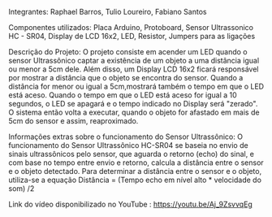 Integrantes: Raphael Barros, Tulio Loureiro, Fabiano Santos

Componentes utilizados:
Placa Arduino, Protoboard, Sensor Ultrassonico HC - SR04, Display de LCD 16x2, LED, Resistor, Jumpers para as ligações

Descrição do Projeto:
O projeto consiste em acender um LED quando o sensor Ultrassônico captar a existência de um objeto a uma distância 
igual ou menor a 5cm dele. Além disso, um Display LCD 16x2 ficará responsável por mostrar a distância que o objeto 
se encontra do sensor. Quando a distância for menor ou igual a 5cm,mostrará também o tempo em que o LED está aceso. 
Quando o tempo em que o LED está aceso for igual a 10 segundos, o LED se apagará e o tempo indicado no Display será "zerado". 
O sistema então volta a executar, quando o objeto for afastado em mais de 5cm do sensor e assim, reaproximado.

Informações extras sobre o funcionamento do Sensor Ultrassônico:
O funcionamento do Sensor Ultrassônico HC-SR04 se baseia no envio de sinais ultrassônicos pelo sensor, que aguarda o 
retorno (echo) do sinal, e com base no tempo entre envio e retorno, calcula a distância entre o sensor e o objeto detectado. 
Para determinar a distância entre o sensor e o objeto, utiliza-se a equação 
Distância = (Tempo echo em nível alto * velocidade do som) /2

Link do vídeo disponibilizado no YouTube : https://youtu.be/Aj_9ZsvvqEg
